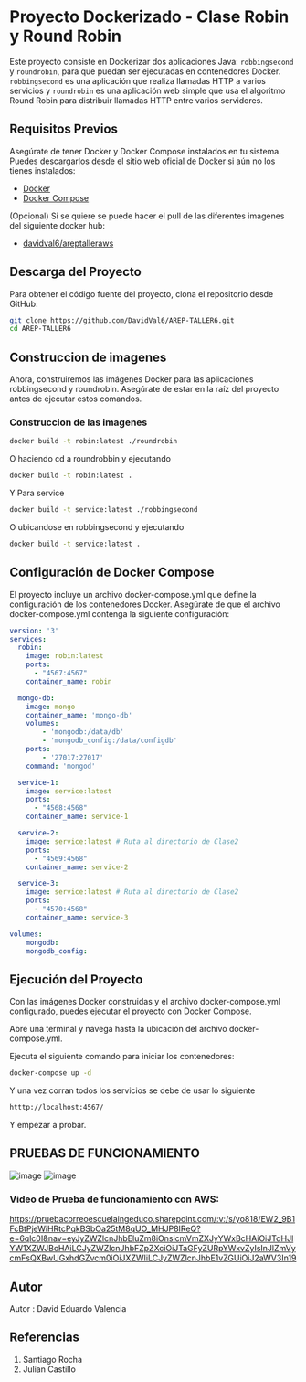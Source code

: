 # Proyecto Dockerizado - Clase Robin y Round Robin

Este proyecto consiste en Dockerizar dos aplicaciones Java: `robbingsecond` y `roundrobin`, para que puedan ser ejecutadas en contenedores Docker. `robbingsecond` es una aplicación que realiza llamadas HTTP a varios servicios y `roundrobin` es una aplicación web simple que usa el algoritmo Round Robin para distribuir llamadas HTTP entre varios servidores.

## Requisitos Previos

Asegúrate de tener Docker y Docker Compose instalados en tu sistema. Puedes descargarlos desde el sitio web oficial de Docker si aún no los tienes instalados:

- [Docker](https://www.docker.com/get-started)
- [Docker Compose](https://docs.docker.com/compose/install/)

(Opcional)
Si se quiere se puede hacer el pull de las diferentes imagenes del siguiente docker hub:
- [davidval6/areptalleraws](https://hub.docker.com/repository/docker/davidval6/areptalleraws/general)

## Descarga del Proyecto

Para obtener el código fuente del proyecto, clona el repositorio desde GitHub:

```bash
git clone https://github.com/DavidVal6/AREP-TALLER6.git
cd AREP-TALLER6
```
## Construccion de imagenes
Ahora, construiremos las imágenes Docker para las aplicaciones robbingsecond y roundrobin. Asegúrate de estar en la raíz del proyecto antes de ejecutar estos comandos.
### Construccion de las imagenes
```bash
docker build -t robin:latest ./roundrobin
```
O haciendo cd a roundrobbin y ejecutando
```bash
docker build -t robin:latest .
```

Y Para service 
```bash
docker build -t service:latest ./robbingsecond
```
O ubicandose en robbingsecond y ejecutando
```bash
docker build -t service:latest .
```
## Configuración de Docker Compose
El proyecto incluye un archivo docker-compose.yml que define la configuración de los contenedores Docker. Asegúrate de que el archivo docker-compose.yml contenga la siguiente configuración:

```yaml
version: '3'
services:
  robin:
    image: robin:latest
    ports:
      - "4567:4567"
    container_name: robin

  mongo-db:
    image: mongo
    container_name: 'mongo-db'
    volumes:
        - 'mongodb:/data/db'
        - 'mongodb_config:/data/configdb'
    ports:
        - '27017:27017'
    command: 'mongod'

  service-1:
    image: service:latest
    ports:
      - "4568:4568"
    container_name: service-1

  service-2:
    image: service:latest # Ruta al directorio de Clase2
    ports:
      - "4569:4568"
    container_name: service-2

  service-3:
    image: service:latest # Ruta al directorio de Clase2
    ports:
      - "4570:4568"
    container_name: service-3

volumes:
    mongodb:
    mongodb_config:
```
## Ejecución del Proyecto
Con las imágenes Docker construidas y el archivo docker-compose.yml configurado, puedes ejecutar el proyecto con Docker Compose.

Abre una terminal y navega hasta la ubicación del archivo docker-compose.yml.

Ejecuta el siguiente comando para iniciar los contenedores:

```bash
docker-compose up -d 
```
Y una vez corran todos los servicios se debe de usar lo siguiente
```bash
htttp://localhost:4567/
```
Y empezar a probar.

## PRUEBAS DE FUNCIONAMIENTO
![image](https://github.com/DavidVal6/AREP-TALLER6/assets/98176834/4d3e7581-9e70-4d03-8ab9-e858118156a8)
![image](https://github.com/DavidVal6/AREP-TALLER6/assets/98176834/d6d01117-f7dc-455d-a679-dab445729656)

### Video de Prueba de funcionamiento con AWS:
https://pruebacorreoescuelaingeduco.sharepoint.com/:v:/s/yo818/EW2_9B1FcBtPjeWiHRtcPqkBSbOa25tM8qUO_MHJP8IReQ?e=6qlc0I&nav=eyJyZWZlcnJhbEluZm8iOnsicmVmZXJyYWxBcHAiOiJTdHJlYW1XZWJBcHAiLCJyZWZlcnJhbFZpZXciOiJTaGFyZURpYWxvZyIsInJlZmVycmFsQXBwUGxhdGZvcm0iOiJXZWIiLCJyZWZlcnJhbE1vZGUiOiJ2aWV3In19
## Autor
Autor : David Eduardo Valencia

## Referencias
1. Santiago Rocha
2. Julian Castillo
